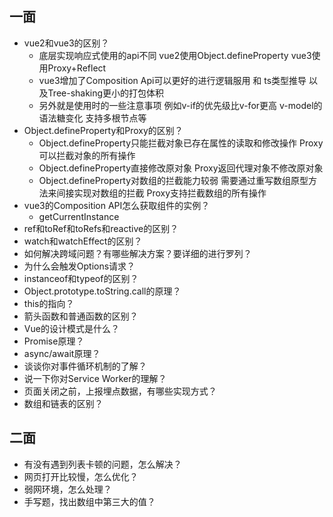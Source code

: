 ## 一面
* vue2和vue3的区别？
  - 底层实现响应式使用的api不同 vue2使用Object.defineProperty vue3使用Proxy+Reflect
  - vue3增加了Composition Api可以更好的进行逻辑服用 和 ts类型推导 以及Tree-shaking更小的打包体积
  - 另外就是使用时的一些注意事项 例如v-if的优先级比v-for更高 v-model的语法糖变化 支持多根节点等
* Object.defineProperty和Proxy的区别？
  - Object.defineProperty只能拦截对象已存在属性的读取和修改操作 Proxy可以拦截对象的所有操作
  - Object.defineProperty直接修改原对象 Proxy返回代理对象不修改原对象
  - Object.defineProperty对数组的拦截能力较弱 需要通过重写数组原型方法来间接实现对数组的拦截 Proxy支持拦截数组的所有操作
* vue3的Composition API怎么获取组件的实例？
  - getCurrentInstance
* ref和toRef和toRefs和reactive的区别？
* watch和watchEffect的区别？
* 如何解决跨域问题？有哪些解决方案？要详细的进行罗列？
* 为什么会触发Options请求？
* instanceof和typeof的区别？
* Object.prototype.toString.call的原理？
* this的指向？
* 箭头函数和普通函数的区别？
* Vue的设计模式是什么？
* Promise原理？
* async/await原理？
* 谈谈你对事件循环机制的了解？
* 说一下你对Service Worker的理解？
* 页面关闭之前，上报埋点数据，有哪些实现方式？
* 数组和链表的区别？

## 二面
* 有没有遇到列表卡顿的问题，怎么解决？
* 网页打开比较慢，怎么优化？
* 弱网环境，怎么处理？
* 手写题，找出数组中第三大的值？
